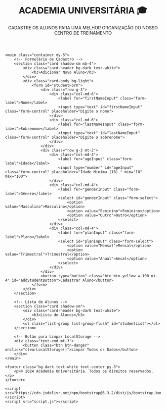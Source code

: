 <!DOCTYPE html>
<html lang="pt-BR">
<head>
    <meta charset="UTF-8">
    <meta name="viewport" content="width=device-width, initial-scale=1.0">
    <title>Academia - Cadastro de Alunos  </title>
    <link href="https://cdn.jsdelivr.net/npm/bootstrap@5.3.2/dist/css/bootstrap.min.css" rel="stylesheet">
    <link rel="stylesheet" href="styles.css">
</head>
<body>
    <header class="bg-yellow text-white py-4">
        <div class="container text-center">
            <h1>ACADEMIA UNIVERSITÁRIA 🎓</h1>
            <p>CADASTRE OS ALUNOS PARA UMA MELHOR ORGANIZAÇÃO DO NOSSO CENTRO DE TREINAMENTO </p>
        </div>
    </header>

    <main class="container my-5">
        <!-- Formulário de Cadastro -->
        <section class="card shadow-sm mb-4">
            <div class="card-header bg-dark text-white">
                <h3>Adicionar Novo Aluno</h3>
            </div>
            <div class="card-body bg-light">
                <form id="studentForm">
                    <div class="row g-3">
                        <div class="col-md-6">
                            <label for="firstNameInput" class="form-label">Nome</label>
                            <input type="text" id="firstNameInput" class="form-control" placeholder="Digite o nome">
                        </div>
                        <div class="col-md-6">
                            <label for="lastNameInput" class="form-label">Sobrenome</label>
                            <input type="text" id="lastNameInput" class="form-control" placeholder="Digite o sobrenome">
                        </div>
                    </div>
                    <div class="row g-3 mt-2">
                        <div class="col-md-4">
                            <label for="ageInput" class="form-label">Idade</label>
                            <input type="number" id="ageInput" class="form-control" placeholder="Idade Miníma (18) " min="18" max="100">
                        </div>
                        <div class="col-md-4">
                            <label for="genderInput" class="form-label">Gênero</label>
                            <select id="genderInput" class="form-select">
                                <option value="Masculino">Masculino</option>
                                <option value="Feminino">Feminino</option>
                                <option value="Outro">Outro</option>
                            </select>
                        </div>
                        <div class="col-md-4">
                            <label for="planInput" class="form-label">Plano</label>
                            <select id="planInput" class="form-select">
                                <option value="Mensal">Mensal</option>
                                <option value="Trimestral">Trimestral</option>
                                <option value="Anual">Anual</option>
                            </select>
                        </div>
                    </div>
                    <button type="button" class="btn btn-yellow w-100 mt-4" id="addStudentButton">Cadastrar Aluno</button>
                </form>
            </div>
        </section>

        <!-- Lista de Alunos -->
        <section class="card shadow-sm">
            <div class="card-header bg-dark text-white">
                <h3>Lista de Alunos</h3>
            </div>
            <ul class="list-group list-group-flush" id="studentList"></ul>
        </section>

        <!-- Botão para Limpar LocalStorage -->
        <div class="text-end mt-3">
            <button class="btn btn-danger" onclick="clearLocalStorage()">Limpar Todos os Dados</button>
        </div>
    </main>

    <footer class="bg-dark text-white text-center py-3">
        <p>© 2024 Academia Universitária. Todos os direitos reservados.</p>
    </footer>

    <script src="https://cdn.jsdelivr.net/npm/bootstrap@5.3.2/dist/js/bootstrap.bundle.min.js"></script>
    <script src="script.js"></script>
</body>
</html>
